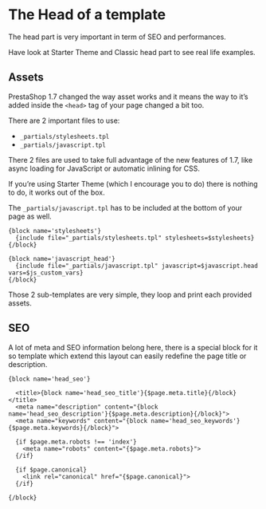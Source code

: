 # The Head of a template

The head part is very important in term of SEO and performances.

Have look at Starter Theme and Classic head part to see real life examples.

## Assets <a id="TheHeadofatemplate-Assets"></a>

PrestaShop 1.7 changed the way asset works and it means the way to it’s added inside the `<head>` tag of your page changed a bit too.

There are 2 important files to use:

* `_partials/stylesheets.tpl`
* `_partials/javascript.tpl`

There 2 files are used to take full advantage of the new features of 1.7, like async loading for JavaScript or automatic inlining for CSS.

If you’re using Starter Theme \(which I encourage you to do\) there is nothing to do, it works out of the box.

The `_partials/javascript.tpl` has to be included at the bottom of your page as well.

```text
{block name='stylesheets'}
  {include file="_partials/stylesheets.tpl" stylesheets=$stylesheets}
{/block}

{block name='javascript_head'}
  {include file="_partials/javascript.tpl" javascript=$javascript.head vars=$js_custom_vars}
{/block}
```

Those 2 sub-templates are very simple, they loop and print each provided assets.

## SEO <a id="TheHeadofatemplate-SEO"></a>

A lot of meta and SEO information belong here, there is a special block for it so template which extend this layout can easily redefine the page title or description.

```text
{block name='head_seo'}

  <title>{block name='head_seo_title'}{$page.meta.title}{/block}</title>
  <meta name="description" content="{block name='head_seo_description'}{$page.meta.description}{/block}">
  <meta name="keywords" content="{block name='head_seo_keywords'}{$page.meta.keywords}{/block}">

  {if $page.meta.robots !== 'index'}
    <meta name="robots" content="{$page.meta.robots}">
  {/if}

  {if $page.canonical}
    <link rel="canonical" href="{$page.canonical}">
  {/if}

{/block}
```

